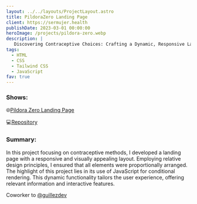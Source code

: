```yaml
---
layout: ../../layouts/ProjectLayout.astro
title: PildoraZero Landing Page
client: https://sermujer.health
publishDate: 2023-03-01 00:00:00
heroImage: /projects/pildora-zero.webp
description: |
   Discovering Contraceptive Choices: Crafting a Dynamic, Responsive Landing Page
tags:
  - HTML
  - CSS
  - Tailwind CSS
  - JavaScript
fav: true
---
```

### Shows: 

  🌐<a href="https://pildora-zero.vercel.app" target="_blank">Pildora Zero Landing Page</a>
  
  💻<a href="https://github.com/fgbyte/pildora-zero" target="_blank">Repository</a>



### Summary:
In this project focusing on contraceptive methods, I developed a landing page with a responsive and visually appealing layout. Employing relative design principles, I ensured that all elements were proportionally arranged. The highlight of this project lies in its use of JavaScript for conditional rendering. This dynamic functionality tailors the user experience, offering relevant information and interactive features.

Coworker to <a href="https://github.com/guillezdev" target="_blank">@guillezdev</a>

